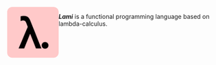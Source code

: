 <img style="border-radius: 12px" width="120px" align="left" src="media/logo.png">

**_Lami_** is a functional programming language based on lambda-calculus.
